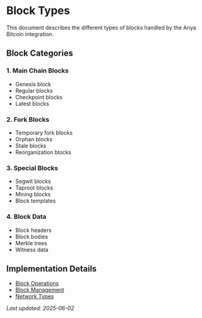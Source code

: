 # Block Types

This document describes the different types of blocks handled by the Anya Bitcoin integration.

## Block Categories

### 1. Main Chain Blocks
- Genesis block
- Regular blocks
- Checkpoint blocks
- Latest blocks

### 2. Fork Blocks
- Temporary fork blocks
- Orphan blocks
- Stale blocks
- Reorganization blocks

### 3. Special Blocks
- Segwit blocks
- Taproot blocks
- Mining blocks
- Block templates

### 4. Block Data
- Block headers
- Block bodies
- Merkle trees
- Witness data

## Implementation Details
- [Block Operations](block-operations.md)
- [Block Management](block-management.md)
- [Network Types](../network/network-types.md)

*Last updated: 2025-06-02*
